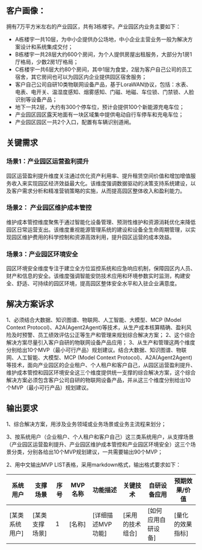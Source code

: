 ## 客户画像：

拥有7万平方米左右的产业园区，共有3栋楼宇。产业园区内业务主要如下：

- A栋楼宇一共10层，为中小企提供办公场地，中小企业主营业务一般为解决方案设计和系统集成交付；
- B栋楼宇一共28层大约600个房间，为个人提供房屋出租服务，大部分为1房1厅格局，少数2房1厅格局；
- C栋楼宇一共6层大约80个房间，其中1层为食堂，2层为客户自己公司的员工宿舍，其它房间也可以为园区内企业提供园区宿舍服务；
- 客户自己公司自研10类物联网设备产品，基于LoraWAN协议，包括：水表、电表、电开关、温湿度感知、烟雾感知、门磁、地磁、车位锁、门禁锁、人脸识别等设备产品；
- 地下一共2层，大约有300个停车位，预计会提供100个新能源充电车位；
- 产业园区园区露天地面有一块区域集中提供电动自行车停车和充电车位；
- 产业园区园区一共2个入口，配置有车辆识别道闸。

## 关键需求

### 场景1：产业园区运营盈利提升

园区运营盈利提升维度关注通过优化资产利用率、提升租赁空间价值和增加增值服务收入来实现园区经济效益最大化。该维度强调数据驱动的决策支持系统建设，以及客户需求分析和精准营销策略的实施，从而提高园区整体收入和盈利能力。

### 场景2： 产业园区维护成本管控

维护成本管控维度聚焦于通过智能化设备管理、预测性维护和资源消耗优化来降低园区日常运营支出。该维度重视能源管理系统的建设和设备全生命周期管理，以实现园区维护费用的科学控制和资源高效利用，提升园区运营的成本效益。

### 场景3：产业园区环境安全

园区环境安全维度专注于建立全方位监控系统和应急响应机制，保障园区内人员、财产和信息的安全。该维度强调智能安防技术应用和环境参数实时监测，构建安全、舒适、可持续的园区环境，提高园区整体安全水平和入驻企业满意度。

## 解决方案诉求

1、必须结合大数据、知识图谱、物联网、人工智能、大模型、MCP (Model Context Protocol)、A2A(Agent2Agent)等技术，从生产成本核算精确、盈利风险及时预警、员工绩效评估公正等生产和管理来规划综合解决方案；
2、这个综合解决方案尽量引入客户自研的物联网设备产品应用；
3、从生产和管理这两个维度分别给出10个MVP（最小可行产品）规划建议。结合大数据、知识图谱、物联网、人工智能、大模型、MCP (Model Context Protocol)、A2A(Agent2Agent)等技术，面向产业园区的企业租户、个人租户和客户自己，从园区运营盈利提升、维护成本管控和园区环境安全这三个维度提供统一支撑的综合解决方案，这个综合解决方案必须包含客户公司自研的物联网设备产品，并从这三个维度分别给出10个MVP（最小可行产品）规划建议。

## 输出要求

1、综合解决方案，用涉及业务领域或业务场景或业务主流程来划分；

3、按系统用户（企业租户、个人租户和客户自己）这三类系统用户，从支撑场景（产业园区运营盈利提升、产业园区维护成本管控和产业园区环境安全）这三个场景分类，分别各给出10个MVP规划建议，一共需要输出90个MVP；

2、用中文输出MVP LIST表格，采用markdown格式，输出格式要求如下：


| 系统用户 | 支撑场景 | 序号 | MVP名称 | 功能描述          | 关键技术         | 自研设备应用       | 预期效果/价值    |
|-----------|-----------| ---- | ------- | ----------------- | ---------------- | ------------------ | ---------------- |
|[某类系统用户]|[某类支撑场景]| 1    | [名称]  | [详细描述MVP功能] | [采用的技术组合] | [如何应用自研设备] | [量化的效果指标] |
